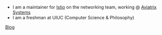 
- I am a maintainer for [Istio](https://github.com/istio/istio) on the networking team, working @ [Aviatrix Systems](https://aviatrix.com/)
- I am a freshman at UIUC (Computer Science & Philosophy)

[Blog](https://adiprerepa.github.io)
